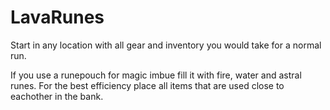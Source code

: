 ﻿# LavaRunes
 Start in any location with all gear and inventory you would take for a normal run. 
 
 If you use a runepouch for magic imbue fill it with fire, water and astral runes.
 For the best efficiency place all items that are used close to eachother in the bank.
